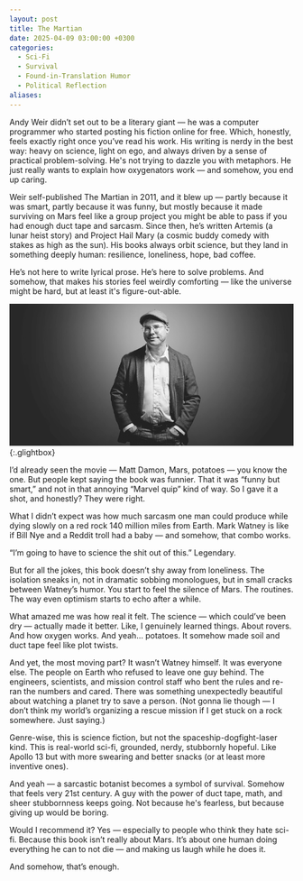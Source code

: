 ```yaml
---
layout: post
title: The Martian
date: 2025-04-09 03:00:00 +0300
categories:
  - Sci-Fi 
  - Survival
  - Found-in-Translation Humor
  - Political Reflection
aliases:
---
```


Andy Weir didn’t set out to be a literary giant — he was a computer programmer who started posting his fiction online for free. Which, honestly, feels exactly right once you’ve read his work. His writing is nerdy in the best way: heavy on science, light on ego, and always driven by a sense of practical problem-solving. He's not trying to dazzle you with metaphors. He just really wants to explain how oxygenators work — and somehow, you end up caring.

Weir self-published The Martian in 2011, and it blew up — partly because it was smart, partly because it was funny, but mostly because it made surviving on Mars feel like a group project you might be able to pass if you had enough duct tape and sarcasm. Since then, he’s written Artemis (a lunar heist story) and Project Hail Mary (a cosmic buddy comedy with stakes as high as the sun). His books always orbit science, but they land in something deeply human: resilience, loneliness, hope, bad coffee.

He’s not here to write lyrical prose. He’s here to solve problems. And somehow, that makes his stories feel weirdly comforting — like the universe might be hard, but at least it's figure-out-able.


[![Andy Weir](/assets/image/andy.jpg)](/assets/image/andy.jpg){:.glightbox}


I’d already seen the movie — Matt Damon, Mars, potatoes — you know the one. But people kept saying the book was funnier. That it was “funny but smart,” and not in that annoying “Marvel quip” kind of way. So I gave it a shot, and honestly? They were right.

What I didn’t expect was how much sarcasm one man could produce while dying slowly on a red rock 140 million miles from Earth. Mark Watney is like if Bill Nye and a Reddit troll had a baby — and somehow, that combo works.

“I’m going to have to science the shit out of this.”
Legendary.

But for all the jokes, this book doesn’t shy away from loneliness. The isolation sneaks in, not in dramatic sobbing monologues, but in small cracks between Watney’s humor. You start to feel the silence of Mars. The routines. The way even optimism starts to echo after a while.

What amazed me was how real it felt. The science — which could’ve been dry — actually made it better. Like, I genuinely learned things. About rovers. And how oxygen works. And yeah… potatoes.
It somehow made soil and duct tape feel like plot twists.

And yet, the most moving part? It wasn’t Watney himself. It was everyone else. The people on Earth who refused to leave one guy behind. The engineers, scientists, and mission control staff who bent the rules and re-ran the numbers and cared. There was something unexpectedly beautiful about watching a planet try to save a person.
(Not gonna lie though — I don’t think my world’s organizing a rescue mission if I get stuck on a rock somewhere. Just saying.)

Genre-wise, this is science fiction, but not the spaceship-dogfight-laser kind. This is real-world sci-fi, grounded, nerdy, stubbornly hopeful. Like Apollo 13 but with more swearing and better snacks (or at least more inventive ones).

And yeah — a sarcastic botanist becomes a symbol of survival. Somehow that feels very 21st century. A guy with the power of duct tape, math, and sheer stubbornness keeps going. Not because he's fearless, but because giving up would be boring.

Would I recommend it?
Yes — especially to people who think they hate sci-fi. Because this book isn’t really about Mars. It’s about one human doing everything he can to not die — and making us laugh while he does it.

And somehow, that’s enough.